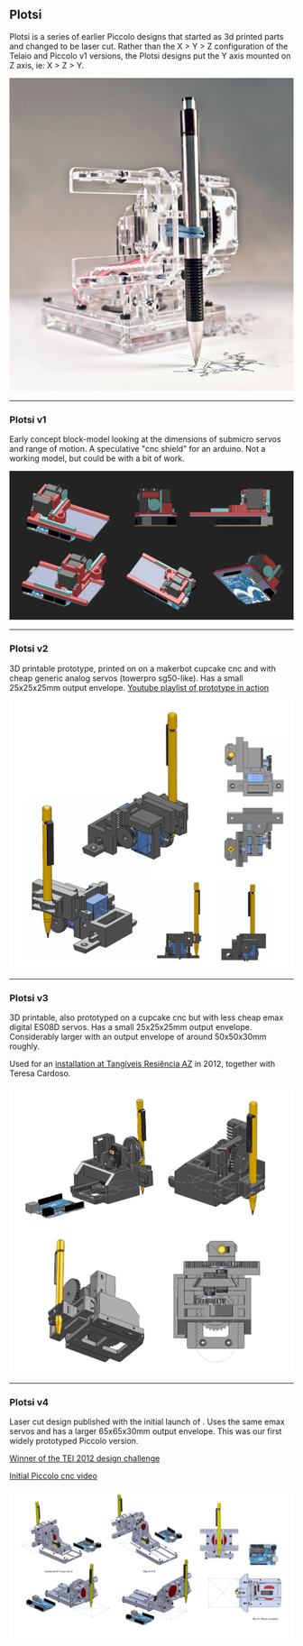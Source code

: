 ## Plotsi

Plotsi is a series of earlier Piccolo designs that started as 3d printed parts and changed to be laser cut.
Rather than the X > Y > Z configuration of the Telaio and Piccolo v1 versions, the Plotsi designs put the Y axis mounted on Z axis, ie: X > Z > Y.

![plotsi](plotsi_v4/plotsi_v4_drawing.jpg?raw=true)

---

### Plotsi v1

Early concept block-model looking at the dimensions of submicro servos and range of motion.  A speculative "cnc shield" for an arduino.  Not a working model, but could be with a bit of work.

![plotsi-v1](plotsi_v1/plotsi_v1_renders.jpg?raw=true)

---

### Plotsi v2

3D printable prototype, printed on on a makerbot cupcake cnc and with cheap generic analog servos (towerpro sg50-like).  Has a small 25x25x25mm output envelope.
[Youtube playlist of prototype in action](http://www.youtube.com/watch?v=IYrCUkX8gOE&list=PLRpx_txK6uzyulC7kqCXAvBz_-7jgT4Fn)

![plotsi-v2](plotsi_v2/plotsi_v2_renders.jpg?raw=true)

---

### Plotsi v3

3D printable, also prototyped on a cupcake cnc but with less cheap emax digital ES08D servos.  Has a small 25x25x25mm output envelope.  Considerably larger with an output envelope of around 50x50x30mm roughly.

Used for an [installation at Tangíveis Resiência AZ](http://blog.diatom.cc/piccolo/piccolo-prototype-plotsi-at-tangiveis-residencia) in 2012, together with Teresa Cardoso.

![plotsi-v3](plotsi_v3/plotsi_v3_renders.jpg?raw=true)

---

### Plotsi v4

Laser cut design published with the initial launch of [](www.piccolo.cc).  Uses the same emax servos and has a larger 65x65x30mm output envelope.  This was our first widely prototyped Piccolo version.

[Winner of the TEI 2012 design challenge](http://blog.diatom.cc/piccolo/piccolo-wins-the-tei-design-challenge)

[Initial Piccolo cnc video](https://vimeo.com/36869769)

![plotsi-v4](plotsi_v4/plotsi_v4_renders.jpg?raw=true)